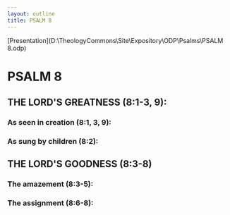 ```yaml
---
layout: outline
title: PSALM 8
---
```

[Presentation](D:\TheologyCommons\Site\Expository\ODP\Psalms\PSALM 8.odp)
# PSALM 8 
## THE LORD\'S GREATNESS (8:1-3, 9): 
###  As seen in creation (8:1, 3, 9): 
###  As sung by children (8:2): 
## THE LORD\'S GOODNESS (8:3-8) 
###  The amazement (8:3-5): 
###  The assignment (8:6-8): 

